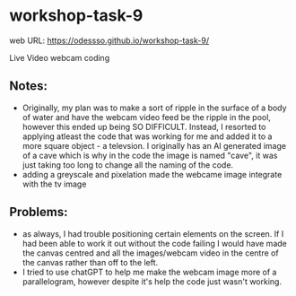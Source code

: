 # workshop-task-9

web URL: https://odessso.github.io/workshop-task-9/

Live Video webcam coding

## Notes:

- Originally, my plan was to make a sort of ripple in the surface of a body of water and have the webcam video feed be the ripple in the pool, however this ended up being SO DIFFICULT. Instead, I resorted to applying atleast the code that was working for me and added it to a more square object - a televsion. I originally has an AI generated image of a cave which is why in the code the image is named "cave", it was just taking too long to change all the naming of the code.
- adding a greyscale and pixelation made the webcame image integrate with the tv image

## Problems:
- as always, I had trouble positioning certain elements on the screen. If I had been able to work it out without the code failing I would have made the canvas centred and all the images/webcam video in the centre of the canvas rather than off to the left.
- I tried to use chatGPT to help me make the webcam image more of a parallelogram, however despite it's help the code just wasn't working.
